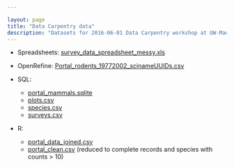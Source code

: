 ```yaml
---

layout: page
title: "Data Carpentry data"
description: "Datasets for 2016-06-01 Data Carpentry workshop at UW-Madison"
---
```

- Spreadsheets: [survey_data_spreadsheet_messy.xls](survey_data_spreadsheet_messy.xls)

- OpenRefine: [Portal_rodents_19772002_scinameUUIDs.csv](Portal_rodents_19772002_scinameUUIDs.csv)

- SQL:
  - [portal_mammals.sqlite](portal_mammals.sqlite)
  - [plots.csv](plots.csv)
  - [species.csv](species.csv)
  - [surveys.csv](surveys.csv)

- R:
  - [portal_data_joined.csv](portal_data_joined.csv)
  - [portal_clean.csv](portal_clean.csv)
    (reduced to complete records and species with counts > 10)
